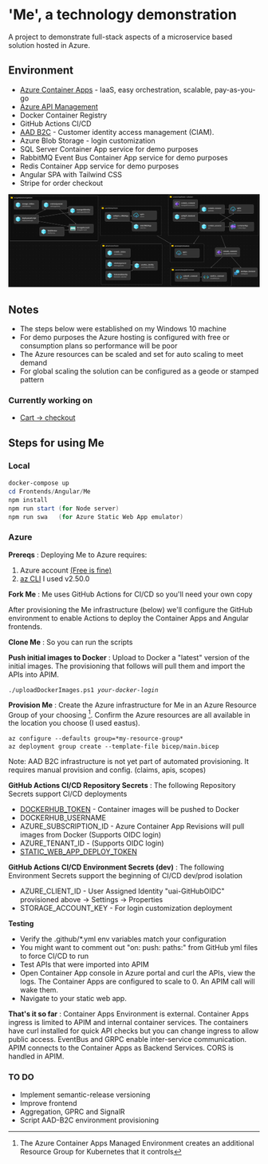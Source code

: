 # 'Me', a technology demonstration

A project to demonstrate full-stack aspects of a microservice based solution hosted in Azure.

## Environment
- [Azure Container Apps](https://learn.microsoft.com/en-us/azure/container-apps/) - IaaS, easy orchestration, scalable, pay-as-you-go
- [Azure API Management](https://azure.microsoft.com/en-us/products/api-management/)
- Docker Container Registry
- GitHub Actions CI/CD
- [AAD B2C](https://learn.microsoft.com/en-us/azure/active-directory-b2c/) - Customer identity access management (CIAM). 
- Azure Blob Storage - login customization
- SQL Server Container App service for demo purposes
- RabbitMQ Event Bus Container App service for demo purposes
- Redis Container App service for demo purposes
- Angular SPA with Tailwind CSS
- Stripe for order checkout

![Me architecture](Images/Me%20Architecture.png)

## Notes
- The steps below were established on my Windows 10 machine 
- For demo purposes the Azure hosting is configured with free or consumption plans so performance will be poor
- The Azure resources can be scaled and set for auto scaling to meet demand
- For global scaling the solution can be configured as a geode or stamped pattern

### Currently working on 
- [Cart -> checkout](https://green-wave-08182290f.3.azurestaticapps.net)

## Steps for using Me

### Local
```powershell
docker-compose up
cd Frontends/Angular/Me
npm install
npm run start (for Node server)
npm run swa   (for Azure Static Web App emulator)
```
### Azure
**Prereqs**
: Deploying Me to Azure requires:
1. Azure account [(Free is fine)][def]
2. [az CLI](https://learn.microsoft.com/en-us/cli/azure/install-azure-cli) I used v2.50.0

**Fork Me**
: Me uses GitHub Actions for CI/CD so you'll need your own copy

After provisioning the Me infrastructure (below) we'll configure the GitHub environment to enable Actions to deploy the Container Apps and Angular frontends.

**Clone Me**
: So you can run the scripts

**Push initial images to Docker**
: Upload to Docker a "latest" version of the initial images. The provisioning that follows will pull them and import the APIs into APIM.
<pre><code>./uploadDockerImages.ps1 <i>your-docker-login</i>
</code></pre>

**Provision Me**
: Create the Azure infrastructure for Me in an Azure Resource Group of your choosing [^1]. Confirm the Azure resources are all available in the location you choose (I used eastus).
```
az configure --defaults group=*my-resource-group*
az deployment group create --template-file bicep/main.bicep
```
Note: AAD B2C infrastructure is not yet part of automated provisioning. It requires manual provision and config. (claims, apis, scopes)

**GitHub Actions CI/CD Repository Secrets**
: The following Repository Secrets support CI/CD deployments
- [DOCKERHUB_TOKEN](https://docs.docker.com/docker-hub/access-tokens/) - Container images will be pushed to Docker
- DOCKERHUB_USERNAME
- AZURE_SUBSCRIPTION_ID - Azure Container App Revisions will pull images from Docker (Supports OIDC login)
- AZURE_TENANT_ID - (Supports OIDC login)
- [STATIC_WEB_APP_DEPLOY_TOKEN](https://learn.microsoft.com/en-us/azure/static-web-apps/deployment-token-management)

**GitHub Actions CI/CD Environment Secrets (dev)**
: The following Environment Secrets support the beginning of CI/CD dev/prod isolation
- AZURE_CLIENT_ID - User Assigned Identity "uai-GitHubOIDC" provisioned above -> Settings -> Properties
- STORAGE_ACCOUNT_KEY - For login customization deployment

**Testing**
- Verify the .github/*.yml env variables match your configuration
- You might want to comment out "on: push: paths:" from GitHub yml files to force CI/CD to run
- Test APIs that were imported into APIM
- Open Container App console in Azure portal and curl the APIs, view the logs. The Container Apps are configured to scale to 0. An APIM call will wake them.
- Navigate to your static web app.

**That's it so far**
: Container Apps Environment is external. Container Apps ingress is limited to APIM and internal container services. The containers have curl installed for quick API checks but you can change ingress to allow public access. EventBus and GRPC enable inter-service communication. APIM connects to the Container Apps as Backend Services. CORS is handled in APIM.

### TO DO
- Implement semantic-release versioning 
- Improve frontend
- Aggregation, GPRC and SignalR
- Script AAD-B2C environment provisioning

[^1]: The Azure Container Apps Managed Environment creates an additional Resource Group for Kubernetes that it controls

[def]: https://azure.microsoft.com/en-us/free/search/?ef_id=_k_4fffd49be29e1baacc4bb019e2ee66a6_k_&OCID=AIDcmm5edswduu_SEM__k_4fffd49be29e1baacc4bb019e2ee66a6_k_&msclkid=4fffd49be29e1baacc4bb019e2ee66a6
